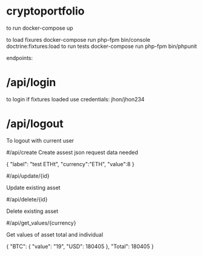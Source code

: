 # cryptoportfolio

to run docker-compose up

to load fixures docker-compose  run php-fpm bin/console doctrine:fixtures:load
to run tests docker-compose  run php-fpm bin/phpunit


endpoints: 

#  /api/login 
   to login  if fixtures loaded use credentials: jhon/jhon234
  
#  /api/logout  
   To logout with current user
  

  #/api/create 
   Create assest json request data needed 
   
  {
	"label": "test ETHt",
	"currency":"ETH",
	"value":8
}

#/api/update/{id}
  
  Update existing asset

#/api/delete/{id} 

Delete existing asset

#/api/get_values/{currency} 

Get values of asset total and individual

{
    "BTC": {
        "value": "19",
        "USD": 180405
    },
    "Total": 180405
}
